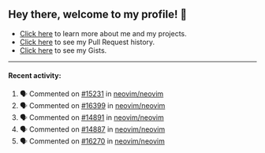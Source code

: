 ## Hey there, welcome to my profile! 👋

- [Click here](https://seandewar.github.io/) to learn more about me and my projects.
- [Click here](https://github.com/search?p=1&q=author%3Aseandewar+is%3Apr) to see my Pull Request history.
- [Click here](https://gist.github.com/seandewar) to see my Gists.

---

#### Recent activity:

<!--START_SECTION:activity-->
1. 🗣 Commented on [#15231](https://github.com/neovim/neovim/issues/15231) in [neovim/neovim](https://github.com/neovim/neovim)
2. 🗣 Commented on [#16399](https://github.com/neovim/neovim/issues/16399) in [neovim/neovim](https://github.com/neovim/neovim)
3. 🗣 Commented on [#14891](https://github.com/neovim/neovim/issues/14891) in [neovim/neovim](https://github.com/neovim/neovim)
4. 🗣 Commented on [#14887](https://github.com/neovim/neovim/issues/14887) in [neovim/neovim](https://github.com/neovim/neovim)
5. 🗣 Commented on [#16270](https://github.com/neovim/neovim/issues/16270) in [neovim/neovim](https://github.com/neovim/neovim)
<!--END_SECTION:activity-->
